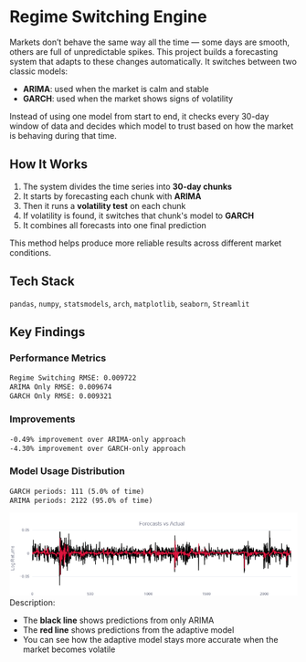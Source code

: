 # Regime Switching Engine

Markets don’t behave the same way all the time — some days are smooth, others are full of unpredictable spikes. This project builds a forecasting system that adapts to these changes automatically. It switches between two classic models:

- **ARIMA**: used when the market is calm and stable  
- **GARCH**: used when the market shows signs of volatility

Instead of using one model from start to end, it checks every 30-day window of data and decides which model to trust based on how the market is behaving during that time.

## How It Works

1. The system divides the time series into **30-day chunks**
2. It starts by forecasting each chunk with **ARIMA**
3. Then it runs a **volatility test** on each chunk
4. If volatility is found, it switches that chunk's model to **GARCH**
5. It combines all forecasts into one final prediction

This method helps produce more reliable results across different market conditions.

## Tech Stack
`pandas`, `numpy`, `statsmodels`, `arch`, `matplotlib`, `seaborn`, `Streamlit`


## Key Findings

### Performance Metrics

    Regime Switching RMSE: 0.009722
    ARIMA Only RMSE: 0.009674
    GARCH Only RMSE: 0.009321

### Improvements

    -0.49% improvement over ARIMA-only approach
    -4.30% improvement over GARCH-only approach

### Model Usage Distribution

    GARCH periods: 111 (5.0% of time)
    ARIMA periods: 2122 (95.0% of time)


![Forecast Comparison](newplot(3).png)
Description:  
- The **black line** shows predictions from only ARIMA  
- The **red line** shows predictions from the adaptive model  
- You can see how the adaptive model stays more accurate when the market becomes volatile
